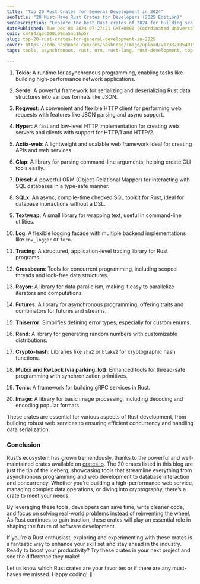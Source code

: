 ```yaml
---
title: "Top 20 Rust Crates for General Development in 2024"
seoTitle: "20 Must-Have Rust Crates for Developers (2025 Edition)"
seoDescription: "Explore the best Rust crates of 2024 for building scalable, efficient, and modern software."
datePublished: Tue Dec 03 2024 07:27:21 GMT+0000 (Coordinated Universal Time)
cuid: cm484zg3d000i09ma5nc1hp5r
slug: top-20-rust-crates-for-general-development-in-2025
cover: https://cdn.hashnode.com/res/hashnode/image/upload/v1733210540152/f41092ce-1c6d-4fd7-95c7-3fdcbbb84f0a.png
tags: tools, asynchronous, rust, orm, rust-lang, rust-development, top-rust-libraries

---
```


1. **Tokio**: A runtime for asynchronous programming, enabling tasks like building high-performance network applications.
    
2. **Serde**: A powerful framework for serializing and deserializing Rust data structures into various formats like JSON.
    
3. **Reqwest**: A convenient and flexible HTTP client for performing web requests with features like JSON parsing and async support.
    
4. **Hyper**: A fast and low-level HTTP implementation for creating web servers and clients with support for HTTP/1 and HTTP/2.
    
5. **Actix-web**: A lightweight and scalable web framework ideal for creating APIs and web services.
    
6. **Clap**: A library for parsing command-line arguments, helping create CLI tools easily.
    
7. **Diesel**: A powerful ORM (Object-Relational Mapper) for interacting with SQL databases in a type-safe manner.
    
8. **SQLx**: An async, compile-time checked SQL toolkit for Rust, ideal for database interactions without a DSL.
    
9. **Textwrap**: A small library for wrapping text, useful in command-line utilities.
    
10. **Log**: A flexible logging facade with multiple backend implementations like `env_logger` or `fern`.
    
11. **Tracing**: A structured, application-level tracing library for Rust programs.
    
12. **Crossbeam**: Tools for concurrent programming, including scoped threads and lock-free data structures.
    
13. **Rayon**: A library for data parallelism, making it easy to parallelize iterators and computations.
    
14. **Futures**: A library for asynchronous programming, offering traits and combinators for futures and streams.
    
15. **Thiserror**: Simplifies defining error types, especially for custom enums.
    
16. **Rand**: A library for generating random numbers with customizable distributions.
    
17. **Crypto-hash**: Libraries like `sha2` or `blake2` for cryptographic hash functions.
    
18. **Mutex and RwLock (via parking\_lot)**: Enhanced tools for thread-safe programming with synchronization primitives.
    
19. **Tonic**: A framework for building gRPC services in Rust.
    
20. **Image**: A library for basic image processing, including decoding and encoding popular formats.
    

These crates are essential for various aspects of Rust development, from building robust web services to ensuring efficient concurrency and handling data serialization.

### Conclusion

Rust’s ecosystem has grown tremendously, thanks to the powerful and well-maintained crates available on [crates.io](https://crates.io/). The 20 crates listed in this blog are just the tip of the iceberg, showcasing tools that streamline everything from asynchronous programming and web development to database interaction and concurrency. Whether you're building a high-performance web service, managing complex data operations, or diving into cryptography, there’s a crate to meet your needs.

By leveraging these tools, developers can save time, write cleaner code, and focus on solving real-world problems instead of reinventing the wheel. As Rust continues to gain traction, these crates will play an essential role in shaping the future of software development.

If you’re a Rust enthusiast, exploring and experimenting with these crates is a fantastic way to enhance your skill set and stay ahead in the industry. Ready to boost your productivity? Try these crates in your next project and see the difference they make!

Let us know which Rust crates are your favorites or if there are any must-haves we missed. Happy coding! 🚀